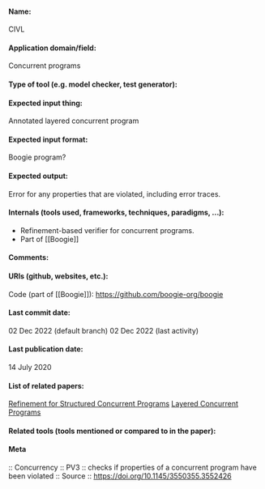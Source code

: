 #### Name:
CIVL

#### Application domain/field:
Concurrent programs

#### Type of tool (e.g. model checker, test generator):

#### Expected input thing:
Annotated layered concurrent program

#### Expected input format:
Boogie program?

#### Expected output:
Error for any properties that are violated, including error traces.

#### Internals (tools used, frameworks, techniques, paradigms, ...):
- Refinement-based verifier for concurrent programs.
- Part of [[Boogie]]

#### Comments:

#### URIs (github, websites, etc.):
Code (part of [[Boogie]]): https://github.com/boogie-org/boogie

#### Last commit date:
02 Dec 2022 (default branch)
02 Dec 2022 (last activity)

#### Last publication date:
14 July 2020

#### List of related papers:
[Refinement for Structured Concurrent Programs](https://doi.org/10.1007/978-3-030-53288-8_14)
[Layered Concurrent Programs](https://doi.org/10.1007/978-3-319-96145-3_5)

#### Related tools (tools mentioned or compared to in the paper):

#### Meta
:: Concurrency
:: PV3 :: checks if properties of a concurrent program have been violated
:: Source :: https://doi.org/10.1145/3550355.3552426
